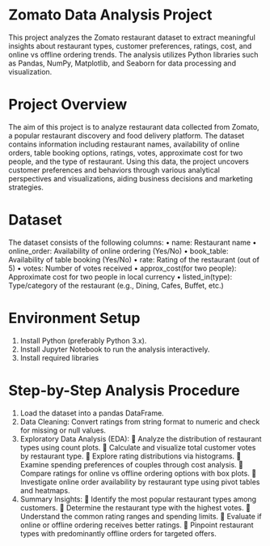 # Zomato Data Analysis Project
This project analyzes the Zomato restaurant dataset to extract meaningful insights about restaurant types, customer preferences, ratings, cost, and online vs offline ordering trends. The analysis utilizes Python libraries such as Pandas, NumPy, Matplotlib, and Seaborn for data processing and visualization.

# Project Overview
The aim of this project is to analyze restaurant data collected from Zomato, a popular restaurant discovery and food delivery platform. The dataset contains information including restaurant names, availability of online orders, table booking options, ratings, votes, approximate cost for two people, and the type of restaurant.
Using this data, the project uncovers customer preferences and behaviors through various analytical perspectives and visualizations, aiding business decisions and marketing strategies.

# Dataset
The dataset consists of the following columns:
•	name: Restaurant name
•	online_order: Availability of online ordering (Yes/No)
•	book_table: Availability of table booking (Yes/No)
•	rate: Rating of the restaurant (out of 5)
•	votes: Number of votes received
•	approx_cost(for two people): Approximate cost for two people in local currency
•	listed_in(type): Type/category of the restaurant (e.g., Dining, Cafes, Buffet, etc.)

# Environment Setup
1.	Install Python (preferably Python 3.x).
2.	Install Jupyter Notebook to run the analysis interactively.
3.	Install required libraries

# Step-by-Step Analysis Procedure
1.	Load the dataset into a pandas DataFrame.
2.	Data Cleaning: Convert ratings from string format to numeric and check for missing or null values.
3.	Exploratory Data Analysis (EDA):
	Analyze the distribution of restaurant types using count plots.
	Calculate and visualize total customer votes by restaurant type.
	Explore rating distributions via histograms.
	Examine spending preferences of couples through cost analysis.
	Compare ratings for online vs offline ordering options with box plots.
	Investigate online order availability by restaurant type using pivot tables and heatmaps.
4.	Summary Insights:
	Identify the most popular restaurant types among customers.
	Determine the restaurant type with the highest votes.
	Understand the common rating ranges and spending limits.
	Evaluate if online or offline ordering receives better ratings.
	Pinpoint restaurant types with predominantly offline orders for targeted offers.




